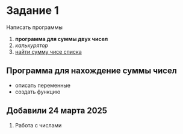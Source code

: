 <H1>Задание 1</H1> 
<p>Написать программы</p>

<ol>
  <li><b>программа для суммы двух чисел</b></li>
  <li><i>калькурятор</i></li>
  <li><u>найти сумму чисе списка</u></li>
</ol>

<h2> Программа для нахождение суммы чисел</h2>

<ul>
  <li>описать переменные</li>
  <li>создать функцию</li>
</ul>

<h2>Добавили 24 марта 2025</h2>
<ol>
  <li>Работа с числами</li>
</ol>
